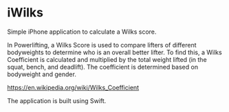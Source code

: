 # iWilks

Simple iPhone application to calculate a Wilks score.

In Powerlifting, a Wilks Score is used to compare lifters of different bodyweights to determine who is an overall better lifter. To find this, a Wilks Coefficient is calculated and multiplied by the total weight lifted (in the squat, bench, and deadlift). The coefficient is determined based on bodyweight and gender.

https://en.wikipedia.org/wiki/Wilks_Coefficient

The application is built using Swift.


